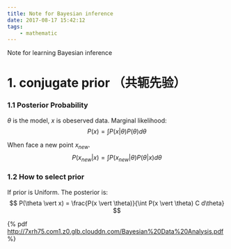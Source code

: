 ```yaml
---
title: Note for Bayesian inference
date: 2017-08-17 15:42:12
tags:
    - mathematic
---
```


Note for learning Bayesian inference
<!-- more -->

# 1. conjugate prior （共轭先验）
### 1.1 Posterior Probability
$\theta$ is the model, $x$ is obeserved data.
Marginal likelihood: 
$$
P(x) = \int P(x \vert \theta)P(\theta) d\theta
$$

When face a new point $x_{new}$.
$$
P(x_{new} \vert x) = \int P(x_{new} \vert \theta) P(\theta \vert x) d\theta
$$

### 1.2 How to select prior
If prior is Uniform. The posterior is:
$$
P(\theta \vert x) = \frac{P(x \vert \theta)}{\int P(x \vert \theta)  C d\theta}
$$

{% pdf http://7xrh75.com1.z0.glb.clouddn.com/Bayesian%20Data%20Analysis.pdf %}


